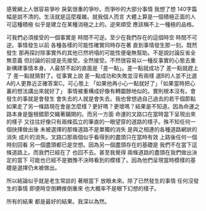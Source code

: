 感覺網上人很容易爭吵 戾氣很重的爭吵。而爭吵的大部分事情 我想了想 140字篇幅是說不清的。生活就是這麼複雜。就我個人而言 大體上算是一個積極正面的人 可這種積極 似乎是建立在某種消極之上的。逆來順受 應該稱不上一種極的品格。

可我們必須接受的一個事實是 時間不可逆。至少在我們存在的這個時空 時間不可逆。事情發生以前 各種各樣的可能性確實同時存在著 直到事情發生那一刻。既然發生 那再探討除事實外的其他已然坍塌的可能性便毫無幫助。不是說討論反省全無意義 但討論的前提是先接受。全然接受。不然很容易以一種反事實的心態去重新構建事情本身。人最禁不起的直面是「差一點」。差一點就成功了 差一點就趕上了 差一點就猜對了。從事實上說 差一點成功和失敗並沒有兩樣 選B的人並不比選A的人更靠近正確答案C。可心態上 「如果他再小心一點就好了」「如果當時把心裏的想法講出來就好了」 事情被重構成好像有轉圜餘地似的。實則根本沒有。會發生的事就是會發生 會失去的人就是會失去。我也曾想過自己過去的若干個節點 如果走了另一條路現在會是怎麼樣？更好嗎？更壞嗎？結果是不知道。因為命運之路本身是盤根錯節交織著鋪開的。而另一方面 命運的叉路口在當時當下呈現出來的樣子 又往往好像只有兩條孤立的筆直的一眼望穿的道路的樣子。殊不知任何一個抉擇做出後 未被選擇的那條道路不是單獨的消失 是與之相連的各種道路網狀的消失 成片的消失。叉路口那兩個似乎看得到的盡頭只在當時有效 上路後任何一個時刻回看 另一個盡頭都已是空想。因為另一個盡頭存在的基礎是 我們不在當下這條道路上。而我們已經在了 也回不去。甚至我覺得 兩條道路的盡頭在我們做出決定的當下 可能也已經不是猶豫不決時看到的模樣了。因為他們呈現當時模樣的基礎是選擇仍未被做出。

所以結論似乎就是老生常談的 著眼當下 放眼未來。除了已然發生的事情 任何沒發生的事情 即便時空倒轉推倒重來 也大概率不是眼下幻想的樣子。

所有的結果 都是最好的結果。我深以為然。
